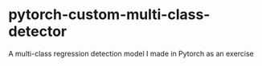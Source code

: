 # pytorch-custom-multi-class-detector
A multi-class regression detection model I made in Pytorch as an exercise

